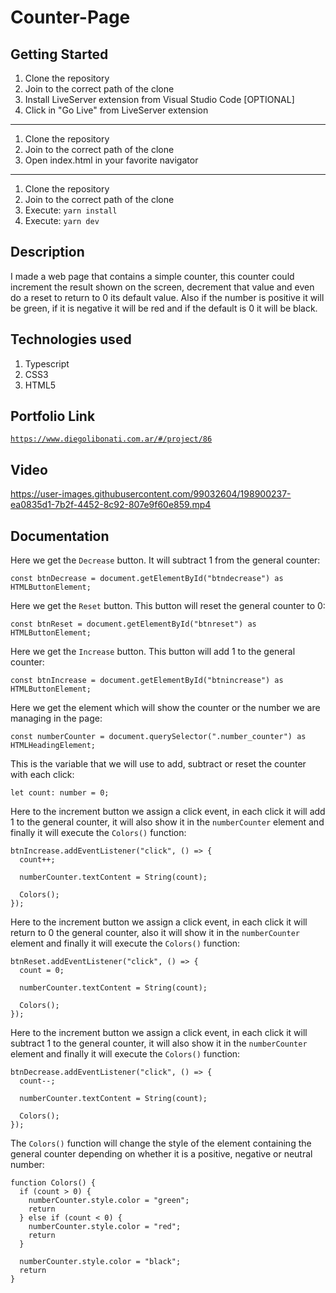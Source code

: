 # Counter-Page

## Getting Started

1. Clone the repository
2. Join to the correct path of the clone
3. Install LiveServer extension from Visual Studio Code [OPTIONAL]
4. Click in "Go Live" from LiveServer extension

---

1. Clone the repository
2. Join to the correct path of the clone
3. Open index.html in your favorite navigator

---

1. Clone the repository
2. Join to the correct path of the clone
3. Execute: `yarn install`
4. Execute: `yarn dev`

## Description

I made a web page that contains a simple counter, this counter could increment the result shown on the screen, decrement that value and even do a reset to return to 0 its default value. Also if the number is positive it will be green, if it is negative it will be red and if the default is 0 it will be black.

## Technologies used

1. Typescript
2. CSS3
3. HTML5

## Portfolio Link

[`https://www.diegolibonati.com.ar/#/project/86`](https://www.diegolibonati.com.ar/#/project/86)

## Video

https://user-images.githubusercontent.com/99032604/198900237-ea0835d1-7b2f-4452-8c92-807e9f60e859.mp4

## Documentation

Here we get the `Decrease` button. It will subtract 1 from the general counter:

```
const btnDecrease = document.getElementById("btndecrease") as HTMLButtonElement;
```

Here we get the `Reset` button. This button will reset the general counter to 0:

```
const btnReset = document.getElementById("btnreset") as HTMLButtonElement;
```

Here we get the `Increase` button. This button will add 1 to the general counter:

```
const btnIncrease = document.getElementById("btnincrease") as HTMLButtonElement;
```

Here we get the element which will show the counter or the number we are managing in the page:

```
const numberCounter = document.querySelector(".number_counter") as HTMLHeadingElement;
```

This is the variable that we will use to add, subtract or reset the counter with each click:

```
let count: number = 0;
```

Here to the increment button we assign a click event, in each click it will add 1 to the general counter, it will also show it in the `numberCounter` element and finally it will execute the `Colors()` function:

```
btnIncrease.addEventListener("click", () => {
  count++;

  numberCounter.textContent = String(count);

  Colors();
});
```

Here to the increment button we assign a click event, in each click it will return to 0 the general counter, also it will show it in the `numberCounter` element and finally it will execute the `Colors()` function:

```
btnReset.addEventListener("click", () => {
  count = 0;

  numberCounter.textContent = String(count);

  Colors();
});

```

Here to the increment button we assign a click event, in each click it will subtract 1 to the general counter, it will also show it in the `numberCounter` element and finally it will execute the `Colors()` function:

```
btnDecrease.addEventListener("click", () => {
  count--;

  numberCounter.textContent = String(count);

  Colors();
});

```

The `Colors()` function will change the style of the element containing the general counter depending on whether it is a positive, negative or neutral number:

```
function Colors() {
  if (count > 0) {
    numberCounter.style.color = "green";
    return
  } else if (count < 0) {
    numberCounter.style.color = "red";
    return
  }

  numberCounter.style.color = "black";
  return
}
```
